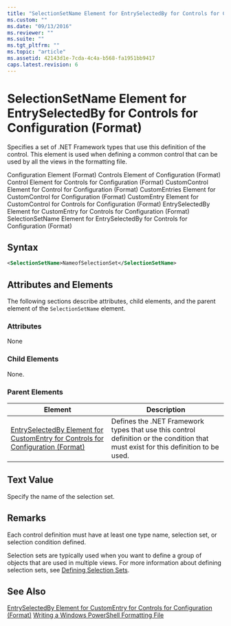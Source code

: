 ```yaml
---
title: "SelectionSetName Element for EntrySelectedBy for Controls for Configuration (Format) | Microsoft Docs"
ms.custom: ""
ms.date: "09/13/2016"
ms.reviewer: ""
ms.suite: ""
ms.tgt_pltfrm: ""
ms.topic: "article"
ms.assetid: 42143d1e-7cda-4c4a-b568-fa1951bb9417
caps.latest.revision: 6
---
```

# SelectionSetName Element for EntrySelectedBy for Controls for Configuration (Format)
Specifies a set of .NET Framework types that use this definition of the control. This element is used when defining a common control that can be used by all the views in the formatting file.

 Configuration Element (Format)
Controls Element of Configuration (Format)
Control Element for Controls for Configuration (Format)
CustomControl Element for Control for Configuration (Format)
CustomEntries Element for CustomControl for Configuration (Format)
CustomEntry Element for CustomControl for Controls for Configuration (Format)
EntrySelectedBy Element for CustomEntry for Controls for Configuration (Format)
SelectionSetName Element for EntrySelectedBy for Controls for Configuration (Format)

## Syntax

```xml
<SelectionSetName>NameofSelectionSet</SelectionSetName>

```

## Attributes and Elements
 The following sections describe attributes, child elements, and the parent element of the `SelectionSetName` element.

### Attributes
 None

### Child Elements
 None.

### Parent Elements

|Element|Description|
|-------------|-----------------|
|[EntrySelectedBy Element for CustomEntry for Controls for Configuration (Format)](./entryselectedby-element-for-customentry-for-controls-for-configuration-format.md)|Defines the .NET Framework types that use this control definition or the condition that must exist for this definition to be used.|

## Text Value
 Specify the name of the selection set.

## Remarks
 Each control definition must have at least one type name, selection set, or selection condition defined.

 Selection sets are typically used when you want to define a group of objects that are used in multiple views. For more information about defining selection sets, see [Defining Selection Sets](./defining-selection-sets.md).

## See Also
 [EntrySelectedBy Element for CustomEntry for Controls for Configuration (Format)](./entryselectedby-element-for-customentry-for-controls-for-configuration-format.md)
 [Writing a Windows PowerShell Formatting File](./writing-a-windows-powershell-formatting-file.md)
